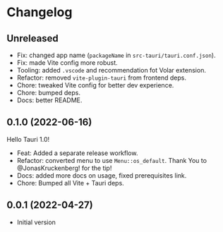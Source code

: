 # Changelog

## Unreleased

- Fix: changed app name (`packageName` in `src-tauri/tauri.conf.json`).
- Fix: made Vite config more robust.
- Tooling: added `.vscode` and recommendation fot Volar extension.
- Refactor: removed `vite-plugin-tauri` from frontend deps.
- Chore: tweaked Vite config for better dev experience.
- Chore: bumped deps.
- Docs: better README.

## 0.1.0 (2022-06-16)

Hello Tauri 1.0!

- Feat: Added a separate release workflow.
- Refactor: converted menu to use `Menu::os_default`. Thank You to @JonasKruckenberg! for the tip!
- Docs: added more docs on usage, fixed prerequisites link.
- Chore: Bumped all Vite + Tauri deps.

## 0.0.1 (2022-04-27)

- Initial version
